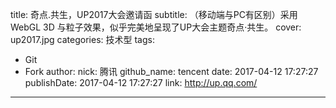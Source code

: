 title: 奇点.共生，UP2017大会邀请函
subtitle: （移动端与PC有区别）采用 WebGL 3D 与粒子效果，似乎完美地呈现了UP大会主题奇点·共生。
cover: up2017.jpg
categories: 技术型
tags:
  - Git
  - Fork
author:
  nick: 腾讯
  github_name: tencent
date: 2017-04-12 17:27:27
publishDate: 2017-04-12 17:27:27
link: http://up.qq.com/
---

<!-- more -->
